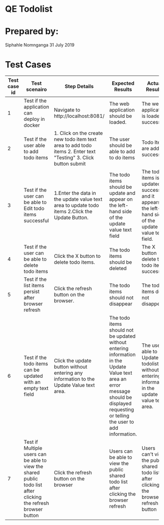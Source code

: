 <h1>QE Todolist</h1>
<h1>Prepared by: </h1>
Siphahle Nomnganga
31 July 2019
<h1>Test Cases</h1>

 
Test case id | Test scenairo           | Step Details           | Expected Results| Actual Results| Pass/Fail/Not executed/Suspended| Automated
------------ | -------------  | ------------  | ------------  | ------------  | ------------  | ------------
1|  Test if the application can deploy in docker | Navigate to http://localhost:8081/ | The web application should be loaded.| The web application is loaded successful| Pass | Yes
2|  Test if the user able to add todo items | 1. Click on the create new todo item text area to add todo items 2. Enter text "Testing" 3. Click button submit | The user should be able to add to do items| Todo Items are added successful| Pass | Yes
3|  Test if the user can be able to Edit todo items successful | 1.Enter the data in the update value text area to update todo items 2.Click the Update Button. | The todo items should be update and appear on the left-hand side of the update value text field| The todo items is updated successful and it appears on the left-hand side of the update value text field.| Pass| Yes
4|  Test if the user can be able to delete todo items  | Click the X button to delete todo items. | The todo items should be deleted | The X button delete the todo items successful. | Pass| Yes
5|  Test if the list items persist after browser refresh  | Click the refresh button on the browser. | The todo items should not disappear | The todo items does not disappear.| Pass| Yes
6|  Test if the todo items can be updated with an empty text field   | Click the update button without entering any information to the Update Value text area.  | The todo items should not be updated without entering information in the Update Value text area an error message should be displayed requesting or telling the user to add information.| The user is able to Update the todolist without entering information in the update value text area. | Fail| Yes
7|  Test if Multiple users can be able to view the shared public todo list after clicking the refresh browser button | Click the refresh button on the browser | Users can be able to view the public shared todo list after clicking the browser refresh| Users can't view the public shared todo list after clicking the browser refresh button| fail| Yes


